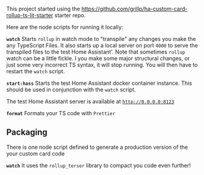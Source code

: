 This project started using the https://github.com/grillp/ha-custom-card-rollup-ts-lit-starter starter repo.

Here are the node scripts for running it locally:

**`watch`**
Starts `rollup` in watch mode to "transpile" any changes you make the any TypeScript Files. It also starts up a local server on port `4000` to serve the transpiled files to the test Home Assistant'.
Note that sometimes `rollup` watch can be a little fickle. I you make some major structural changes, or just some very incorrect TS syntax, it will stop running. You will then have to restart the `watch` script.

**`start:hass`**
Starts the test Home Assistant docker container instance. This should be used in conjunction with the `watch` script.

The test Home Assistant server is available at [`http://0.0.0.0:8123`](http://0.0.0.0:8123)

**`format`**
Formats your TS code with `Prettier`

## Packaging

There is one node script defined to generate a production version of the your custom card code

**`watch`**
It uses the `rollup_terser` library to compact you code even further!
